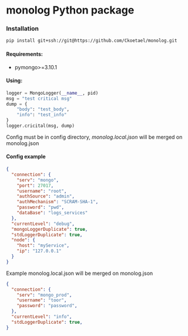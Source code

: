 # monolog Python package

### Installation
```sh 
pip install git+ssh://git@https://github.com/Ckoetael/monolog.git
```

#### Requirements:
* pymongo>=3.10.1

#### Using:
```python
logger = MongoLogger(__name__, pid)
msg = "test critical msg"
dump = {
    "body": "test_body",
    "info": "test_info"
}
logger.cricital(msg, dump)
```
Config must be in config directory, *monolog.local.json* will be merged on monolog.json 
#### Config example
``` json
{
  "connection": {
    "serv": "mongo",
    "port": 27017,
    "username": "root",
    "authSource": "admin",
    "authMechanism": "SCRAM-SHA-1",
    "password": "pwd",
    "dataBase": "logs_services"
  },
  "currentLevel": "debug",
  "mongoLoggerDuplicate": true,
  "stdLoggerDuplicate": true,
  "node": {
    "host": "myService",
    "ip": "127.0.0.1"
  }
}
```
Example monolog.local.json will be merged on monolog.json
``` json
{
  "connection": {
    "serv": "mongo_prod",
    "username": "toor",
    "password": "password",
  },
  "currentLevel": "info",
  "stdLoggerDuplicate": true,
}
```